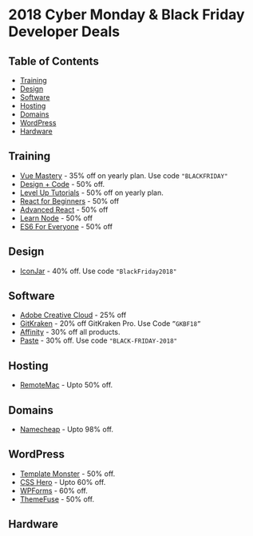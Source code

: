 # 2018 Cyber Monday & Black Friday Developer Deals

## Table of Contents
- [Training](#training)
- [Design](#design)
- [Software](#software)
- [Hosting](#hosting)
- [Domains](#domains)
- [WordPress](#wordpress)
- [Hardware](#hardware)


## Training
* [Vue Mastery](https://www.vuemastery.com/) - 35% off on yearly plan. Use code `"BLACKFRIDAY"` 
* [Design + Code](https://designcode.io/) - 50% off.
* [Level Up Tutorials](https://www.leveluptutorials.com/) - 50% off on yearly plan.
* [React for Beginners](https://reactforbeginners.com/) - 50% off
* [Advanced React](https://advancedreact.com/) - 50% off
* [Learn Node](https://learnnode.com/) - 50% off
* [ES6 For Everyone](https://es6.io/) - 50% off

## Design
* [IconJar](https://geticonjar.com/) - 40% off. Use code `"BlackFriday2018"`

## Software
* [Adobe Creative Cloud](https://www.adobe.com/) - 25% off
* [GitKraken](https://www.gitkraken.com/) - 20% off GitKraken Pro. Use Code `”GKBF18”`
* [Affinity](https://affinity.serif.com) - 30% off all products.
* [Paste](https://pasteapp.me/) - 30% off. Use code `"BLACK-FRIDAY-2018"`

## Hosting
* [RemoteMac](https://remotemac.io/blackfriday) - Upto 50% off. 

## Domains
* [Namecheap](https://www.namecheap.com/domain-web-hosting-ssl-deals/black-friday/) - Upto 98% off.

## WordPress
* [Template Monster](https://www.templatemonster.com/) - 50% off.
* [CSS Hero](https://www.csshero.org) - Upto 60% off.
* [WPForms](https://wpforms.com/) - 60% off.
* [ThemeFuse](https://themefuse.com/) - 50% off.

## Hardware
